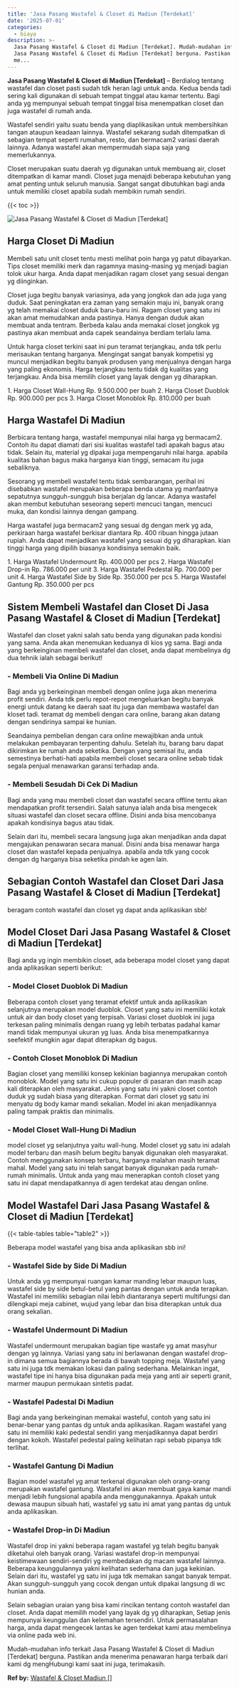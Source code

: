 ```yaml
---
title: 'Jasa Pasang Wastafel & Closet di Madiun [Terdekat]'
date: '2025-07-01'
categories:
  - biaya
description: >-
  Jasa Pasang Wastafel & Closet di Madiun [Terdekat]. Mudah-mudahan info terkait
  Jasa Pasang Wastafel & Closet di Madiun [Terdekat] berguna. Pastikan anda
  me...
---
```


**Jasa Pasang Wastafel & Closet di Madiun \[Terdekat\]** – Berdialog tentang wastafel dan closet pasti sudah tdk heran lagi untuk anda. Kedua benda tadi sering kali digunakan di sebuah tempat tinggal atau kamar tertentu. Bagi anda yg mempunyai sebuah tempat tinggal bisa menempatkan closet dan juga wastafel di rumah anda.

Wastafel sendiri yaitu suatu benda yang diaplikasikan untuk membersihkan tangan ataupun keadaan lainnya. Wastafel sekarang sudah ditempatkan di sebagian tempat seperti rumahan, resto, dan bermacam2 variasi daerah lainnya. Adanya wastafel akan mempermudah siapa saja yang memerlukannya.

Closet merupakan suatu daerah yg digunakan untuk membuang air, closet ditempatkan di kamar mandi. Closet juga menajdi beberapa kebutuhan yang amat penting untuk seluruh manusia. Sangat sangat dibutuhkan bagi anda untuk memiliki closet apabila sudah membikin rumah sendiri.

{{< toc >}}

![Jasa Pasang Wastafel & Closet di Madiun [Terdekat]](/images/wastafel-closet-murah29.png)

## Harga Closet Di Madiun

Membeli satu unit closet tentu mesti melihat poin harga yg patut dibayarkan. Tips closet memiliki merk dan ragamnya masing-masing yg menjadi bagian tolok ukur harga. Anda dapat menjadikan ragam closet yang sesuai dengan yg diinginkan.

Closet juga begitu banyak variasinya, ada yang jongkok dan ada juga yang duduk. Saat peningkatan era zaman yang semakin maju ini, banyak orang yg telah memakai closet duduk baru-baru ini. Ragam closet yang satu ini akan amat memudahkan anda pastinya. Hanya dengan duduk akan membuat anda tentram. Berbeda kalau anda memakai closet jongkok yg pastinya akan membuat anda capek seandainya berdiam terlalu lama.

Untuk harga closet terkini saat ini pun teramat terjangkau, anda tdk perlu merisaukan tentang harganya. Mengingat sangat banyak kompetisi yg muncul menjadikan begitu banyak produsen yang menjualnya dengan harga yang paling ekonomis. Harga terjangkau tentu tidak dg kualitas yang terjangkau. Anda bisa memilih closet yang layak dengan yg diharapkan.

1\. Harga Closet Wall-Hung Rp. 9.500.000 per buah 2. Harga Closet Duoblok Rp. 900.000 per pcs 3. Harga Closet Monoblok Rp. 810.000 per buah

## Harga Wastafel Di Madiun

Berbicara tentang harga, wastafel mempunyai nilai harga yg bermacam2. Contoh itu dapat diamati dari sisi kualitas wastafel tadi apakah bagus atau tidak. Selain itu, material yg dipakai juga mempengaruhi nilai harga. apabila kualitas bahan bagus maka harganya kian tinggi, semacam itu juga sebaliknya.

Sesorang yg membeli wastafel tentu tidak sembarangan, perihal ini disebabkan wastafel merupakan beberapa benda utama yg manfaatnya sepatutnya sungguh-sungguh bisa berjalan dg lancar. Adanya wastafel akan membut kebutuhan seseorang seperti mencuci tangan, mencuci muka, dan kondisi lainnya dengan gampang.

Harga wastafel juga bermacam2 yang sesuai dg dengan merk yg ada, perkiraan harga wastafel berkisar diantara Rp. 400 ribuan hingga jutaan rupiah. Anda dapat menjadikan wastafel yang sesuai dg yg diharapkan. kian tinggi harga yang dipilih biasanya kondisinya semakin baik.

1\. Harga Wastafel Undermount Rp. 400.000 per pcs 2. Harga Wastafel Drop-in Rp. 786.000 per unit 3. Harga Wastafel Pedestal Rp. 700.000 per unit 4. Harga Wastafel Side by Side Rp. 350.000 per pcs 5. Harga Wastafel Gantung Rp. 350.000 per pcs

## Sistem Membeli Wastafel dan Closet Di Jasa Pasang Wastafel & Closet di Madiun \[Terdekat\]

Wastafel dan closet yakni salah satu benda yang digunakan pada kondisi yang sama. Anda akan menemukan keduanya di kios yg sama. Bagi anda yang berkeinginan membeli wastafel dan closet, anda dapat membelinya dg dua tehnik ialah sebagai berikut!

### \- Membeli Via Online Di Madiun

Bagi anda yg berkeinginan membeli dengan online juga akan menerima profit sendiri. Anda tdk perlu repot-repot mengeluarkan begitu banyak energi untuk datang ke daerah saat itu juga dan membawa wastafel dan kloset tadi. teramat dg membeli dengan cara online, barang akan datang dengan sendirinya sampai ke hunian.

Seandainya pembelian dengan cara online mewajibkan anda untuk melakukan pembayaran terpenting dahulu. Setelah itu, barang baru dapat dikirimkan ke rumah anda seketika. Dengan yang semisal itu, anda semestinya berhati-hati apabila membeli closet secara online sebab tidak segala penjual menawarkan garansi terhadap anda.

### \- Membeli Sesudah Di Cek Di Madiun

Bagi anda yang mau membeli closet dan wastafel secara offline tentu akan mendapatkan profit tersendiri. Salah satunya ialah anda bisa mengecek situasi wastafel dan closet secara offline. Disini anda bisa mencobanya apakah kondisinya bagus atau tidak.

Selain dari itu, membeli secara langsung juga akan menjadikan anda dapat mengajukan penawaran secara manual. Disini anda bisa menawar harga closet dan wastafel kepada penjualnya. apabila anda tdk yang cocok dengan dg harganya bisa seketika pindah ke agen lain.

## Sebagian Contoh Wastafel dan Closet Dari Jasa Pasang Wastafel & Closet di Madiun \[Terdekat\]

beragam contoh wastafel dan closet yg dapat anda aplikasikan sbb!

## Model Closet Dari Jasa Pasang Wastafel & Closet di Madiun \[Terdekat\]

Bagi anda yg ingin membikin closet, ada beberapa model closet yang dapat anda aplikasikan seperti berikut:

### \- Model Closet Duoblok Di Madiun

Beberapa contoh closet yang teramat efektif untuk anda aplikasikan selanjutnya merupakan model duoblok. Closet yang satu ini memiliki kotak untuk air dan body closet yang terpisah. Variasi closet duoblok ini juga terkesan paling minimalis dengan ruang yg lebih terbatas padahal kamar mandi tidak mempunyai ukuran yg luas. Anda bisa menempatkannya seefektif mungkin agar dapat diterapkan dg bagus.

### \- Contoh Closet Monoblok Di Madiun

Bagian closet yang memiliki konsep kekinian bagiannya merupakan contoh monoblok. Model yang satu ini cukup populer di pasaran dan masih acap kali diterapkan oleh masyarakat. Jenis yang satu ini yakni closet contoh duduk yg sudah biasa yang diterapkan. Format dari closet yg satu ini menyatu dg body kamar mandi sekalian. Model ini akan menjadikannya paling tampak praktis dan minimalis.

### \- Model Closet Wall-Hung Di Madiun

model closet yg selanjutnya yaitu wall-hung. Model closet yg satu ini adalah model terbaru dan masih belum begitu banyak digunakan oleh masyarakat. Contoh menggunakan konsep terbaru, harganya malahan masih teramat mahal. Model yang satu ini telah sangat banyak digunakan pada rumah-rumah minimalis. Untuk anda yang mau menerapkan contoh closet yang satu ini dapat mendapatkannya di agen terdekat atau dengan online.

## Model Wastafel Dari Jasa Pasang Wastafel & Closet di Madiun \[Terdekat\]

{{< table-tables table="table2" >}}

Beberapa model wastafel yang bisa anda aplikasikan sbb ini!

### \- Wastafel Side by Side Di Madiun

Untuk anda yg mempunyai ruangan kamar manding lebar maupun luas, wastafel side by side betul-betul yang pantas dengan untuk anda terapkan. Wastafel ini memiliki sebagian nilai lebih diantaranya seperti multifungsi dan dilengkapi meja cabinet, wujud yang lebar dan bisa diterapkan untuk dua orang sekalian.

### \- Wastafel Undermount Di Madiun

Wastafel undermount merupakan bagian tipe wastafe yg amat masyhur dengan yg lainnya. Variasi yang satu ini berlawanan dengan wastafel drop-in dimana semua bagiannya berada di bawah topping meja. Wastafel yang satu ini juga tdk memakan lokasi dan paling sederhana. Melainkan ingat, wastafel tipe ini hanya bisa digunakan pada meja yang anti air seperti granit, marmer maupun permukaan sintetis padat.

### \- Wastafel Padestal Di Madiun

Bagi anda yang berkeinginan memakai wasteful, contoh yang satu ini benar-benar yang pantas dg untuk anda aplikasikan. Ragam wastafel yang satu ini memiliki kaki pedestal sendiri yang menjadikannya dapat berdiri dengan kokoh. Wastafel pedestal paling kelihatan rapi sebab pipanya tdk terlihat.

### \- Wastafel Gantung Di Madiun

Bagian model wastafel yg amat terkenal digunakan oleh orang-orang merupakan wastafel gantung. Wastafel ini akan membuat gaya kamar mandi menjadi lebih fungsional apabila anda menggunakannya. Apakah untuk dewasa maupun sibuah hati, wastafel yg satu ini amat yang pantas dg untuk anda aplikasikan.

### \- Wastafel Drop-in Di Madiun

Wastafel drop ini yakni beberapa ragam wastafel yg telah begitu banyak diketahui oleh banyak orang. Variasi wastafel drop-in mempunyai keistimewaan sendiri-sendiri yg membedakan dg macam wastafel lainnya. Beberapa keunggulannya yakni kelihatan sederhana dan juga kekinian. Selain dari itu, wastafel yg satu ini juga tdk memakan sangat banyak tempat. Akan sungguh-sungguh yang cocok dengan untuk dipakai langsung di wc hunian anda.

Selain sebagian uraian yang bisa kami rincikan tentang contoh wastafel dan closet. Anda dapat memilih model yang layak dg yg diharapkan, Setiap jenis mempunyai keunggulan dan kelemahan tersendiri. Untuk permasalahan harga, anda dapat mengecek lantas ke agen terdekat kami atau membelinya via online pada web ini.

Mudah-mudahan info terkait Jasa Pasang Wastafel & Closet di Madiun \[Terdekat\] berguna. Pastikan anda menerima penawaran harga terbaik dari kami dg mengHubungi kami saat ini juga, terimakasih.

**Ref by:** [Wastafel & Closet Madiun []](https://id.wikipedia.org/wiki/Wastafel)
